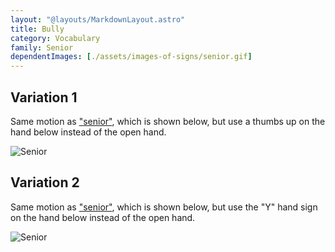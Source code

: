```yaml
---
layout: "@layouts/MarkdownLayout.astro"
title: Bully
category: Vocabulary
family: Senior
dependentImages: [./assets/images-of-signs/senior.gif]
---
```


## Variation 1

Same motion as ["senior"](./senior), which is shown below,
but use a thumbs up on the hand below instead of the open hand.

![Senior](@signs/senior.gif)

## Variation 2

Same motion as ["senior"](./senior), which is shown below,
but use the "Y" hand sign on the hand below instead of the open hand.

![Senior](@signs/senior.gif)
